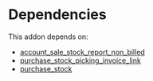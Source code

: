 # Dependencies

This addon depends on:

- [account_sale_stock_report_non_billed](https://github.com/bringout/oca-financial)
- [purchase_stock_picking_invoice_link](https://github.com/bringout/oca-workflow-process)
- [purchase_stock](https://github.com/bringout/oca-ocb-warehouse/tree/4c1ff8cb52709f535ff86b9a29fa1cb59fa1c290/odoo-bringout-oca-ocb-purchase_stock)
